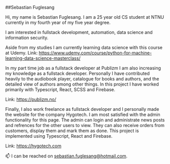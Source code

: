 ##Sebastian Fuglesang

Hi, my name is Sebastian Fuglesang. 
I am a 25 year old CS student at NTNU currently in my fourth year of my five year degree. 

I am interested in fullstack development, automation, data science and information security.

Aside from my studies I am currently learning data science with this course at Udemy. Link: https://www.udemy.com/course/python-for-machine-learning-data-science-masterclass/

In my part time job as a fullstack developer at Publizm I am also increasing my knowledge as a fullstack developer.
Personally I have contributed heavily to the audiobook player, catalogue for books and authors, and the detailed view of authors among other things.
In this project I have worked primarily with Typescript, React, SCSS and Firebase.

Link: https://publizm.no/


Finally, I also work freelance as fullstack developer and I personally made the website for the company Hygotech.
I am most satisfied with the admin functionality for this page. The admin can login and administrate news posts and refrences for the other users to view.
They can also receive orders from customers, display them and mark them as done.
This project is implemented using Typescript, React and Firebase.

Link: https://hygotech.com

📫 I can be reached on sebastian.fuglesang@hotmail.com.

<!---
sebastian-fuglesang/sebastian-fuglesang is a ✨ special ✨ repository because its `README.md` (this file) appears on your GitHub profile.
You can click the Preview link to take a look at your changes.
--->
